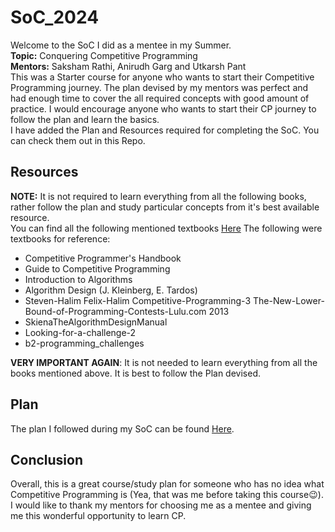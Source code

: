 # SoC_2024
Welcome to the SoC I did as a mentee in my Summer.  
__Topic:__ Conquering Competitive Programming  
__Mentors:__ Saksham Rathi, Anirudh Garg and Utkarsh Pant  
This was a Starter course for anyone who wants to start their Competitive Programming journey. The plan devised by my mentors was perfect and had enough time to cover the all required concepts with good amount of practice. I would encourage anyone who wants to start their CP journey to follow the plan and learn the basics.  
I have added the Plan and Resources required for completing the SoC. You can check them out in this Repo.
## Resources
__NOTE:__ It is not required to learn everything from all the following books, rather follow the plan and study particular concepts from it's best available resource.  
You can find all the following mentioned textbooks [Here](./Resources)
The following were textbooks for reference:
- Competitive Programmer's Handbook
- Guide to Competitive Programming
- Introduction to Algorithms
- Algorithm Design (J. Kleinberg, E. Tardos)
- Steven-Halim Felix-Halim Competitive-Programming-3 The-New-Lower-Bound-of-Programming-Contests-Lulu.com 2013  
- SkienaTheAlgorithmDesignManual
- Looking-for-a-challenge-2
- b2-programming_challenges 
 
__VERY IMPORTANT AGAIN__: It is not needed to learn everything from all the books mentioned above. It is best to follow the Plan devised.

## Plan
The plan I followed during my SoC can be found [Here]([https://github.com/sakshamrathi21/](https://github.com/sakshamrathi21/SOC-Conquering_Competitive_Programming/blob/main/README.md)).

## Conclusion
Overall, this is a great course/study plan for someone who has no idea what Competitive Programming is (Yea, that was me before taking this course😉).
I would like to thank my mentors for choosing me as a mentee and giving me this wonderful opportunity to learn CP. 
